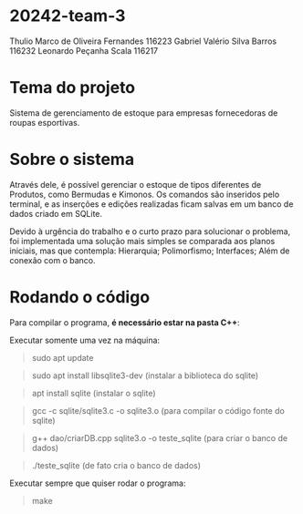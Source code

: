 # 20242-team-3

Thulio Marco de Oliveira Fernandes  116223 
Gabriel Valério Silva Barros 116232
Leonardo Peçanha Scala 116217

# Tema do projeto

Sistema de gerenciamento de estoque para empresas fornecedoras de roupas esportivas.

# Sobre o sistema

Através dele, é possível gerenciar o estoque de tipos diferentes de Produtos, como Bermudas e Kimonos. Os comandos são inseridos pelo terminal, e as inserções e edições realizadas ficam salvas em um banco de dados criado em SQLite.

Devido à urgência do trabalho e o curto prazo para solucionar o problema, foi implementada uma solução mais simples se comparada aos planos iniciais, mas que contempla:
Hierarquia;
Polimorfismo;
Interfaces;
Além de conexão com o banco.

# Rodando o código

Para compilar o programa, **é necessário estar na pasta C++**:

Executar somente uma vez na máquina:

> sudo apt update

> sudo apt install libsqlite3-dev (instalar a biblioteca do sqlite)

> apt install sqlite (instalar o sqlite)

> gcc -c sqlite/sqlite3.c -o sqlite3.o (para compilar o código fonte do sqlite)

> g++ dao/criarDB.cpp sqlite3.o -o teste_sqlite (para criar o banco de dados)

> ./teste_sqlite (de fato cria o banco de dados)


Executar sempre que quiser rodar o programa:

> make